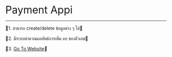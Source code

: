 <span style="font-size: 32px;">Payment Appi</span>
<hr />

🍒1. สามารถ create/delete ข้อมูลต่าง ๆ ได้🍒

🍒2. มีระบบคำควณผลลัพธ์การเพิ่ม ลบ ของตัวเลข🍒


🍒3. [Go To Website](https://react-payment-app-pi.vercel.app/)🍒

